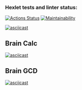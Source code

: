 ### Hexlet tests and linter status:
[![Actions Status](https://github.com/voxsilly/python-project-49/actions/workflows/hexlet-check.yml/badge.svg)](https://github.com/voxsilly/python-project-49/actions)
[![Maintainability](https://api.codeclimate.com/v1/badges/69c18eac89cf0bc5cca5/maintainability)](https://codeclimate.com/github/voxsilly/python-project-49/maintainability)

[![asciicast](https://asciinema.org/a/WPgiZf3Zce4J9Wg6AndhFw9X5.svg)](https://asciinema.org/a/WPgiZf3Zce4J9Wg6AndhFw9X5)

## Brain Calc
[![asciicast](https://asciinema.org/a/uHM51pos6SXsrvGWykKy9tefH.svg)](https://asciinema.org/a/uHM51pos6SXsrvGWykKy9tefH)

## Brain GCD
[![asciicast](https://asciinema.org/a/lTpODJyKmXk0gh09Bpm0t7hfr.svg)](https://asciinema.org/a/lTpODJyKmXk0gh09Bpm0t7hfr)
